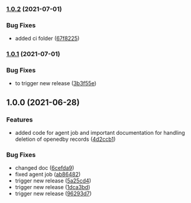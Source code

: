 ### [1.0.2](https://github.com/Lundalogik/addon-opened-by/compare/v1.0.1...v1.0.2) (2021-07-01)


### Bug Fixes

* added ci folder ([67f8225](https://github.com/Lundalogik/addon-opened-by/commit/67f822500255ff790bffb25227311d28578b6dd6))

### [1.0.1](https://github.com/Lundalogik/addon-opened-by/compare/v1.0.0...v1.0.1) (2021-07-01)


### Bug Fixes

* to trigger new release ([3b3f55e](https://github.com/Lundalogik/addon-opened-by/commit/3b3f55e57bf942f5308c73a7611f43461af3b88b))

## 1.0.0 (2021-06-28)


### Features

* added code for agent job and important documentation for handling deletion of openedby records ([4d2ccb1](https://github.com/Lundalogik/addon-opened-by/commit/4d2ccb1bf5396b1d2d01d23145d24e4ff1d0aa03))


### Bug Fixes

* changed doc ([6cefda9](https://github.com/Lundalogik/addon-opened-by/commit/6cefda994de33248d6b851173ea6fd238b6d79f3))
* fixed agent job ([ab86482](https://github.com/Lundalogik/addon-opened-by/commit/ab86482c4613597b098a3d0ee0ddf023f97053a0))
* trigger new release ([5a25cd4](https://github.com/Lundalogik/addon-opened-by/commit/5a25cd416d4554c99606ed92ab84faa78453c877))
* trigger new release ([1dca3bd](https://github.com/Lundalogik/addon-opened-by/commit/1dca3bd76c41935733f03c9764d10fe5b9d0856b))
* trigger new release ([96293d7](https://github.com/Lundalogik/addon-opened-by/commit/96293d768eecf1628ca9ecd8b3e07d7642fceaef))
